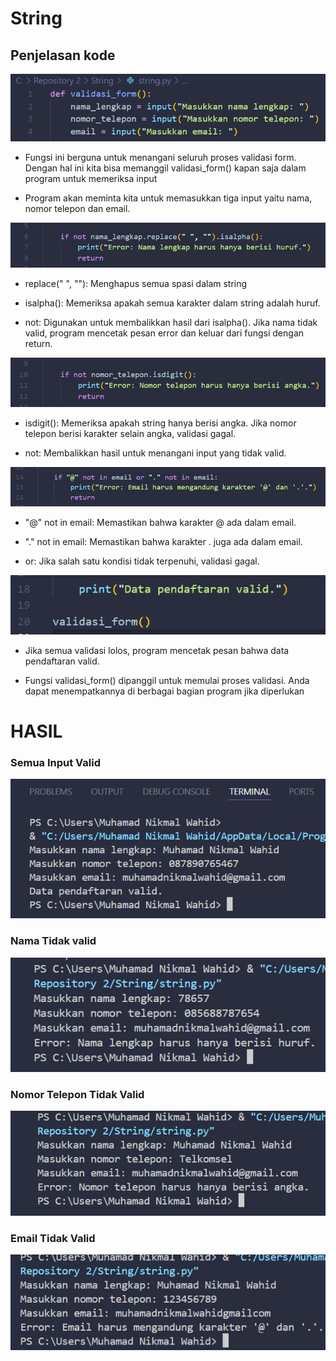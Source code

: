 # String

## Penjelasan kode 

![Gambar 1](SS/ss1.png)

- Fungsi ini berguna untuk menangani seluruh proses validasi form. Dengan hal ini kita bisa memanggil validasi_form() kapan saja dalam program untuk memeriksa input 

- Program akan meminta kita untuk memasukkan tiga input yaitu nama, nomor telepon dan email. 


![Gambar 2](SS/ss2.png)

- replace(" ", ""): Menghapus semua spasi dalam string 

- isalpha(): Memeriksa apakah semua karakter dalam string adalah huruf.

- not: Digunakan untuk membalikkan hasil dari isalpha(). Jika nama tidak valid, program mencetak pesan error dan keluar dari fungsi dengan return.


![Gambar 3](SS/ss3.png)

- isdigit(): Memeriksa apakah string hanya berisi angka. Jika nomor telepon berisi karakter selain angka, validasi gagal.

- not: Membalikkan hasil untuk menangani input yang tidak valid.


![Gambar 4](SS/ss4.png)

- "@" not in email: Memastikan bahwa karakter @ ada dalam email.

- "." not in email: Memastikan bahwa karakter . juga ada dalam email.

- or: Jika salah satu kondisi tidak terpenuhi, validasi gagal.


![Gambar 5](SS/ss5.png)

- Jika semua validasi lolos, program mencetak pesan bahwa data pendaftaran valid.

- Fungsi validasi_form() dipanggil untuk memulai proses validasi. Anda dapat menempatkannya di berbagai bagian program jika diperlukan


# HASIL 

### Semua Input Valid

![Gambar 6](SS/ss6.png)

### Nama Tidak valid

![Gambar 7](SS/ss7.png)

### Nomor Telepon Tidak Valid

![Gambar 8](SS/ss8.png)

### Email Tidak Valid 

![Gambar 9](SS/ss9.png)